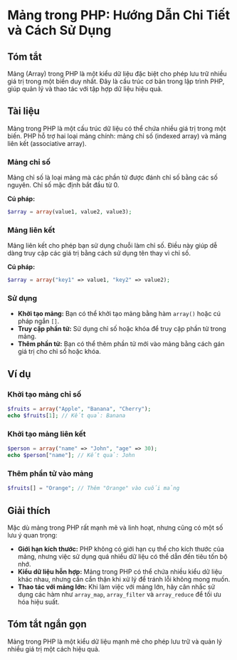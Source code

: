 <!--
Meta Description: # Mảng trong PHP: Hướng Dẫn Chi Tiết và Cách Sử Dụng ## Tóm tắt Mảng (Array) trong PHP là một kiểu dữ liệu đặc biệt cho phép lưu trữ nhiều giá trị tro...
Meta Keywords: mảng, php, trong, array, chỉ
-->

# Mảng trong PHP: Hướng Dẫn Chi Tiết và Cách Sử Dụng

## Tóm tắt
Mảng (Array) trong PHP là một kiểu dữ liệu đặc biệt cho phép lưu trữ nhiều giá trị trong một biến duy nhất. Đây là cấu trúc cơ bản trong lập trình PHP, giúp quản lý và thao tác với tập hợp dữ liệu hiệu quả.

## Tài liệu
Mảng trong PHP là một cấu trúc dữ liệu có thể chứa nhiều giá trị trong một biến. PHP hỗ trợ hai loại mảng chính: mảng chỉ số (indexed array) và mảng liên kết (associative array).

### Mảng chỉ số
Mảng chỉ số là loại mảng mà các phần tử được đánh chỉ số bằng các số nguyên. Chỉ số mặc định bắt đầu từ 0.

**Cú pháp:**
```php
$array = array(value1, value2, value3);
```

### Mảng liên kết
Mảng liên kết cho phép bạn sử dụng chuỗi làm chỉ số. Điều này giúp dễ dàng truy cập các giá trị bằng cách sử dụng tên thay vì chỉ số.

**Cú pháp:**
```php
$array = array("key1" => value1, "key2" => value2);
```

### Sử dụng
- **Khởi tạo mảng:** Bạn có thể khởi tạo mảng bằng hàm `array()` hoặc cú pháp ngắn `[]`.
- **Truy cập phần tử:** Sử dụng chỉ số hoặc khóa để truy cập phần tử trong mảng.
- **Thêm phần tử:** Bạn có thể thêm phần tử mới vào mảng bằng cách gán giá trị cho chỉ số hoặc khóa.

## Ví dụ
### Khởi tạo mảng chỉ số
```php
$fruits = array("Apple", "Banana", "Cherry");
echo $fruits[1]; // Kết quả: Banana
```

### Khởi tạo mảng liên kết
```php
$person = array("name" => "John", "age" => 30);
echo $person["name"]; // Kết quả: John
```

### Thêm phần tử vào mảng
```php
$fruits[] = "Orange"; // Thêm "Orange" vào cuối mảng
```

## Giải thích
Mặc dù mảng trong PHP rất mạnh mẽ và linh hoạt, nhưng cũng có một số lưu ý quan trọng:
- **Giới hạn kích thước:** PHP không có giới hạn cụ thể cho kích thước của mảng, nhưng việc sử dụng quá nhiều dữ liệu có thể dẫn đến tiêu tốn bộ nhớ.
- **Kiểu dữ liệu hỗn hợp:** Mảng trong PHP có thể chứa nhiều kiểu dữ liệu khác nhau, nhưng cần cẩn thận khi xử lý để tránh lỗi không mong muốn.
- **Thao tác với mảng lớn:** Khi làm việc với mảng lớn, hãy cân nhắc sử dụng các hàm như `array_map`, `array_filter` và `array_reduce` để tối ưu hóa hiệu suất.

## Tóm tắt ngắn gọn
Mảng trong PHP là một kiểu dữ liệu mạnh mẽ cho phép lưu trữ và quản lý nhiều giá trị một cách hiệu quả.